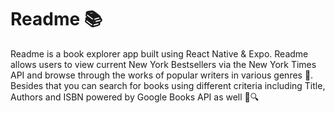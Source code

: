 # Readme 📚
Readme is a book explorer app built using React Native & Expo. Readme allows users to view current New York Bestsellers via the New York Times API and browse through the works of popular writers in various genres 🎯.
Besides that you can search for books using different criteria including Title, Authors and ISBN powered by Google Books API as well 📖🔍
